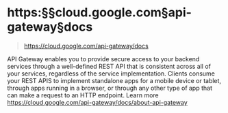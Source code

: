 # https:§§cloud.google.com§api-gateway§docs
> https://cloud.google.com/api-gateway/docs

API Gateway enables you to provide secure access to your backend services through a well-defined REST API that is consistent across all of your services, regardless of the service implementation. Clients consume your REST APIS to implement standalone apps for a mobile device or tablet, through apps running in a browser, or through any other type of app that can make a request to an HTTP endpoint. Learn more
https://cloud.google.com/api-gateway/docs/about-api-gateway



